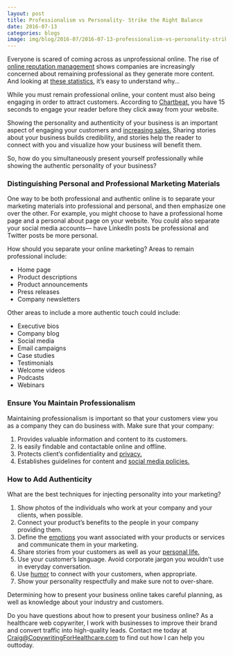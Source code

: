```yaml
--- 
layout: post
title: Professionalism vs Personality- Strike the Right Balance
date: 2016-07-13
categories: blogs
image: img/blog/2016-07/2016-07-13-professionalism-vs-personality-strike-the-right-balance.png
---
```


Everyone is scared of coming across as unprofessional online. The rise of [online reputation management](http://bits.blogs.nytimes.com/2011/04/04/the-growing-business-of-online-reputation-management/?_r=0) shows companies are increasingly concerned about remaining professional as they generate more content. And looking at [these statistics](http://lifeexperiencesolutions.com/online-reputation-management-stats-infographi/), it’s easy to understand why…

While you must remain professional online, your content must also being engaging in order to attract customers. According to [Chartbeat,](http://blog.chartbeat.com/2014/10/14/data-state-of-union/) you have 15 seconds to engage your reader before they click away from your website.

Showing the personality and authenticity of your business is an important aspect of engaging your customers and [increasing sales.](https://blog.crazyegg.com/2013/12/23/marketing-with-personality/) Sharing stories about your business builds credibility, and stories help the reader to connect with you and visualize how your business will benefit them.

So, how do you simultaneously present yourself professionally while showing the authentic personality of your business?

### Distinguishing Personal and Professional Marketing Materials

One way to be both professional and authentic online is to separate your marketing materials into professional and personal, and then emphasize one over the other. For example, you might choose to have a professional home page and a personal about page on your website. You could also separate your social media accounts— have LinkedIn posts be professional and Twitter posts be more personal.

How should you separate your online marketing? Areas to remain professional include:

* Home page
* Product descriptions
* Product announcements
* Press releases
* Company newsletters

Other areas to include a more authentic touch could include:

* Executive bios
* Company blog
* Social media 
* Email campaigns
* Case studies
* Testimonials
* Welcome videos
* Podcasts 
* Webinars

### Ensure You Maintain Professionalism

Maintaining professionalism is important so that your customers view you as a company they can do business with. Make sure that your company:

1. Provides valuable information and content to its customers.
2. Is easily findable and contactable online and offline.
3. Protects client’s confidentiality and [privacy.](http://www.empr.com/features/digital-dilemma-how-to-stay-professional-online/article/293526/)
4. Establishes guidelines for content and [social media policies.](http://blog.hirerabbit.com/5-terrific-examples-of-company-social-media-policies/)

### How to Add Authenticity 

What are the best techniques for injecting personality into your marketing?

1. Show photos of the individuals who work at your company and your clients, when possible.
2. Connect your product’s benefits to the people in your company providing them.
3. Define the [emotions](http://mcallistermarketing.com/branding/the-importance-of-brand-personality) you want associated with your products or services and communicate them in your marketing.
4. Share stories from your customers as well as your [personal life.](http://www.socialmediaexaminer.com/infuse-personality-into-social-media-marketing/)
5. Use your customer’s language. Avoid corporate jargon you wouldn’t use in everyday conversation.
6. Use [humor](http://www.structuralgraphics.com/blog/3-ways-to-show-personality-in-your-marketing/) to connect with your customers, when appropriate.
7. Show your personality respectfully and make sure not to over-share.

Determining how to present your business online takes careful planning, as well as knowledge about your industry and customers.

Do you have questions about how to present your business online? As a healthcare web copywriter, I work with businesses to improve their brand and convert traffic into high-quality leads. Contact me today at Craig@CopywritingForHealthcare.com to find out how I can help you outtoday.